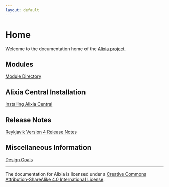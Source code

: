 ```yaml
---
layout: default
---
```


# Home

Welcome to the documentation home of the [Alixia project](https://github.com/markhull/Alixia).


## Modules

[Module Directory](modules.md)

## Alixia Central Installation

[Installing Alixia Central](centralinstallation.md)

## Release Notes

[Reykjavik Version 4 Release Notes](release_notes_R04.md)

## Miscellaneous Information

[Design Goals](designgoals.md)     

---

The documentation for Alixia is licensed under a [Creative Commons Attribution-ShareAlike 4.0 International License](http://creativecommons.org/licenses/by-sa/4.0/).
